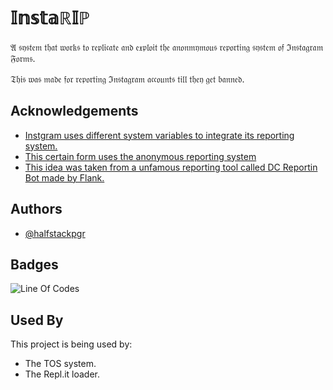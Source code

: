 # 𝕀𝕟𝕤𝕥𝕒ℝ𝕀ℙ 

𝔄 𝔰𝔶𝔰𝔱𝔢𝔪 𝔱𝔥𝔞𝔱 𝔴𝔬𝔯𝔨𝔰 𝔱𝔬 𝔯𝔢𝔭𝔩𝔦𝔠𝔞𝔱𝔢 𝔞𝔫𝔡 𝔢𝔵𝔭𝔩𝔬𝔦𝔱 𝔱𝔥𝔢 𝔞𝔫𝔬𝔫𝔪𝔶𝔪𝔬𝔲𝔰 𝔯𝔢𝔭𝔬𝔯𝔱𝔦𝔫𝔤 𝔰𝔶𝔰𝔱𝔢𝔪 𝔬𝔣 ℑ𝔫𝔰𝔱𝔞𝔤𝔯𝔞𝔪 𝔉𝔬𝔯𝔪𝔰.

𝔗𝔥𝔦𝔰 𝔴𝔞𝔰 𝔪𝔞𝔡𝔢 𝔣𝔬𝔯 𝔯𝔢𝔭𝔬𝔯𝔱𝔦𝔫𝔤 ℑ𝔫𝔰𝔱𝔞𝔤𝔯𝔞𝔪 𝔞𝔠𝔠𝔬𝔲𝔫𝔱𝔰 𝔱𝔦𝔩𝔩 𝔱𝔥𝔢𝔶 𝔤𝔢𝔱 𝔟𝔞𝔫𝔫𝔢𝔡.


## Acknowledgements

 - [Instgram uses different system variables to integrate its reporting system.](https://help.instagram.com/192435014247952)
 - [This certain form uses the anonymous reporting system](https://help.instagram.com/contact/383679321740945)
 - [This idea was taken from a unfamous reporting tool called DC Reportin Bot made by Flank.](https://github.com/flank404/IG-Report-Bot)

## Authors

- [@halfstackpgr](https://www.github.com/halfstackpgr)


## Badges
![Line Of Codes](https://img.shields.io/tokei/lines/github/halfstackpgr/InstaRIP?color=Red&label=Line%20Of%20Codes&logo=InstaRIP&style=for-the-badge)
## Used By

This project is being used by:

- The TOS system.
- The Repl.it loader.